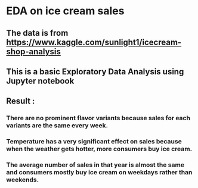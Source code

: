# EDA on ice cream sales
## The data is from https://www.kaggle.com/sunlight1/icecream-shop-analysis
## This is a basic Exploratory Data Analysis using Jupyter notebook
## Result : 
### There are no prominent flavor variants because sales for each variants are the same every week.
### Temperature has a very significant effect on sales because when the weather gets hotter, more consumers buy ice cream.
###  The average number of sales in that year is almost the same and consumers mostly buy ice cream on weekdays rather than weekends.

